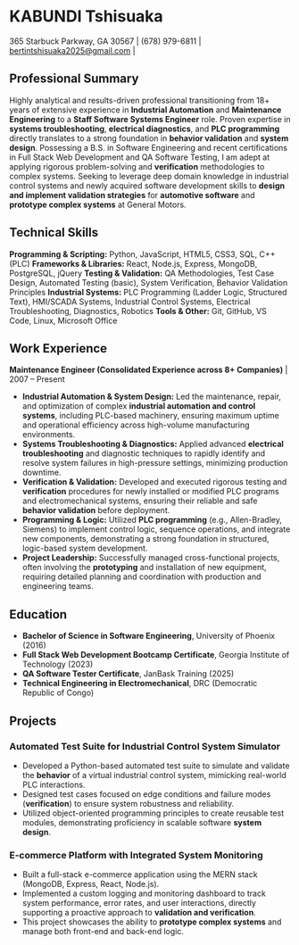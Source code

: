 # KABUNDI Tshisuaka
365 Starbuck Parkway, GA 30567 | (678) 979-6811 | bertintshisuaka2025@gmail.com | 

## Professional Summary
Highly analytical and results-driven professional transitioning from 18+ years of extensive experience in **Industrial Automation** and **Maintenance Engineering** to a **Staff Software Systems Engineer** role. Proven expertise in **systems troubleshooting**, **electrical diagnostics**, and **PLC programming** directly translates to a strong foundation in **behavior validation** and **system design**. Possessing a B.S. in Software Engineering and recent certifications in Full Stack Web Development and QA Software Testing, I am adept at applying rigorous problem-solving and **verification** methodologies to complex systems. Seeking to leverage deep domain knowledge in industrial control systems and newly acquired software development skills to **design and implement validation strategies** for **automotive software** and **prototype complex systems** at General Motors.

## Technical Skills
**Programming & Scripting:** Python, JavaScript, HTML5, CSS3, SQL, C++ (PLC)
**Frameworks & Libraries:** React, Node.js, Express, MongoDB, PostgreSQL, jQuery
**Testing & Validation:** QA Methodologies, Test Case Design, Automated Testing (basic), System Verification, Behavior Validation Principles
**Industrial Systems:** PLC Programming (Ladder Logic, Structured Text), HMI/SCADA Systems, Industrial Control Systems, Electrical Troubleshooting, Diagnostics, Robotics
**Tools & Other:** Git, GitHub, VS Code, Linux, Microsoft Office

## Work Experience

**Maintenance Engineer (Consolidated Experience across 8+ Companies)** | 2007 – Present

*   **Industrial Automation & System Design:** Led the maintenance, repair, and optimization of complex **industrial automation and control systems**, including PLC-based machinery, ensuring maximum uptime and operational efficiency across high-volume manufacturing environments.
*   **Systems Troubleshooting & Diagnostics:** Applied advanced **electrical troubleshooting** and diagnostic techniques to rapidly identify and resolve system failures in high-pressure settings, minimizing production downtime.
*   **Verification & Validation:** Developed and executed rigorous testing and **verification** procedures for newly installed or modified PLC programs and electromechanical systems, ensuring their reliable and safe **behavior validation** before deployment.
*   **Programming & Logic:** Utilized **PLC programming** (e.g., Allen-Bradley, Siemens) to implement control logic, sequence operations, and integrate new components, demonstrating a strong foundation in structured, logic-based system development.
*   **Project Leadership:** Successfully managed cross-functional projects, often involving the **prototyping** and installation of new equipment, requiring detailed planning and coordination with production and engineering teams.

## Education

*   **Bachelor of Science in Software Engineering**, University of Phoenix (2016)
*   **Full Stack Web Development Bootcamp Certificate**, Georgia Institute of Technology (2023)
*   **QA Software Tester Certificate**, JanBask Training (2025)
*   **Technical Engineering in Electromechanical**, DRC (Democratic Republic of Congo)

## Projects

### Automated Test Suite for Industrial Control System Simulator
*   Developed a Python-based automated test suite to simulate and validate the **behavior** of a virtual industrial control system, mimicking real-world PLC interactions.
*   Designed test cases focused on edge conditions and failure modes (**verification**) to ensure system robustness and reliability.
*   Utilized object-oriented programming principles to create reusable test modules, demonstrating proficiency in scalable software **system design**.

### E-commerce Platform with Integrated System Monitoring
*   Built a full-stack e-commerce application using the MERN stack (MongoDB, Express, React, Node.js).
*   Implemented a custom logging and monitoring dashboard to track system performance, error rates, and user interactions, directly supporting a proactive approach to **validation and verification**.
*   This project showcases the ability to **prototype complex systems** and manage both front-end and back-end logic.
